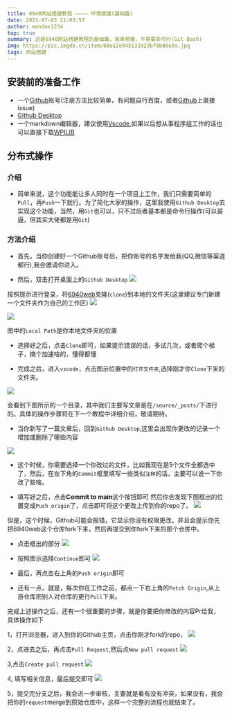 ```yaml
---
title: 6940网站搭建教程 ———— 环境搭建(基础篇)
date: 2021-07-03 21:03:57
author: mendax1234
top: true
summary: 这是6940网站搭建教程的基础篇，简单易懂，不需要命令行(Git Bash)
img: https://pic.imgdb.cn/item/60e12e045132923bf8b86e9a.jpg
tags: 网站搭建
---
```


## 安装前的准备工作
- 一个[Github](https://github.com/)账号(注册方法比较简单，有问题自行百度，或者[Github](https://github.com/Team6940/Team6940.github.io)上直接issue)
- [Github Desktop](https://desktop.github.com/)
- 一个markdown编辑器，建议使用[Vscode](https://code.visualstudio.com/),如果以后想从事程序组工作的话也可以直接下载[WPILIB](https://github.com/wpilibsuite/allwpilib/releases)

## 分布式操作
### 介绍
- 简单来说，这个功能能让多人同时在一个项目上工作，我们只需要简单的`Pull`，再`Push`一下就行。为了简化大家的操作，这里我使用`Github Desktop`去实现这个功能，当然，用`Git`也可以，只不过后者基本都是命令行操作(可以装逼，但其实大佬都是用`Git`)

### 方法介绍
- 首先，当你创建好一个Github账号后，把你账号的名字发给我(QQ,微信等渠道都行),我会邀请你进入。

- 然后，双击打开桌面上的`Github Desktop`
![](https://pic.imgdb.cn/item/60e0643e5132923bf88d1504.jpg)

按照提示进行登录，将[6940web](https://github.com/Team6940/6940web)克隆(`clone`)到本地的文件夹(这里建议专门新建一个文件夹作为自己的工作区)
![](https://pic.imgdb.cn/item/60e066985132923bf89afed9.jpg)

![](https://pic.imgdb.cn/item/60e066985132923bf89afe66.jpg)

图中的`Local Path`是你本地文件夹的位置

- 选择好之后，点击`Clone`即可，如果提示错误的话，多试几次，或者爬个梯子，搞个加速啥的，懂得都懂

- 完成之后，进入`vscode`，点击图示位置中的`打开文件夹`,选择刚才你`Clone`下来的文件夹。

![](https://pic.imgdb.cn/item/60e068565132923bf8a63b80.jpg)

会看到下图所示的一个目录，其中我们主要写文章是在`/source/_posts/`下进行的。具体的操作步骤将在下一个教程中详细介绍，敬请期待。

- 当你新写了一篇文章后，回到`Github Desktop`,这里会出现你更改的记录一个增加或删除了哪些内容

![](https://pic.imgdb.cn/item/60e069e75132923bf8b042a1.jpg)

- 这个时候，你需要选择一个你改过的文件，比如我现在是5个文件全都选中了，然后，在左下角的`Commit`框里填写一些类似`注释`的话，主要可以说一下你改了些啥。

- 填写好之后，点击**Commit to main**这个按钮即可
然后你会发现下图框出的位置变成`Push origin`了，点击即可将这个更改上传到你的repo了。
![](https://pic.imgdb.cn/item/60e06afc5132923bf8b7559a.jpg)

但是，这个时候，Github可能会报错，它显示你没有权限更改。并且会提示你先把6940web这个仓库fork下来，然后再提交到你fork下来的那个仓库中。

- 点击框出的部分
![](https://pic.imgdb.cn/item/60e06ea75132923bf8d0a0a9.jpg)

- 按照图示选择`Continue`即可
  ![](https://pic.imgdb.cn/item/60e06f035132923bf8d31909.jpg)

- 最后，再点击右上角的`Push origin`即可

- 还有一点，就是，每次你在工作之前，都点一下右上角的`Fetch Origin`,从上游仓库把别人对仓库的更行`Pull`下来。

完成上述操作之后，还有一个很重要的步骤，就是你要把你修改的内容Pr给我，具体操作如下

1，打开浏览器，进入到你的Github主页，点击你刚才fork的repo，
![](https://pic.imgdb.cn/item/60e070165132923bf8db06df.jpg)

2，点进去之后，再点击`Pull Request`,然后点`New pull request`
![](https://pic.imgdb.cn/item/60e070455132923bf8dc5b33.jpg)

3,点击`Create pull request`
![](https://pic.imgdb.cn/item/60e071025132923bf8e1b7e4.jpg)

4, 填写相关信息，最后提交即可
![](https://pic.imgdb.cn/item/60e070da5132923bf8e091e2.jpg)

5，提交完分支之后，我会进一步审核，主要就是看有没有冲突，如果没有，我会把你的`request`merge到原始仓库中，这样一个完整的流程也就结束了。
